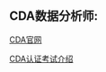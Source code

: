 ## CDA数据分析师:


[CDA官网](https://www.cdaglobal.com/)

[CDA认证考试介绍](https://www.cdaglobal.com/certification.html#nav1)


